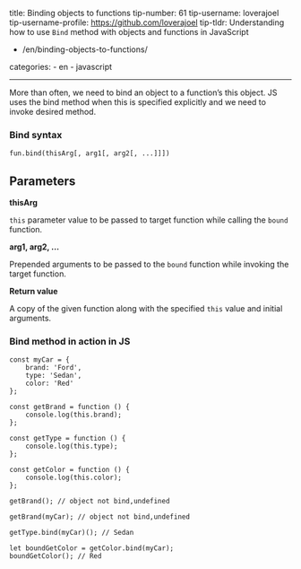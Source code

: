 title: Binding objects to functions tip-number: 61 tip-username: loverajoel tip-username-profile: https://github.com/loverajoel tip-tldr: Understanding how to use `Bind` method with objects and functions in JavaScript

-   /en/binding-objects-to-functions/

categories: - en - javascript

------------------------------------------------------------------------

More than often, we need to bind an object to a function’s this object. JS uses the bind method when this is specified explicitly and we need to invoke desired method.

### Bind syntax

    fun.bind(thisArg[, arg1[, arg2[, ...]]])

Parameters
----------

**thisArg**

`this` parameter value to be passed to target function while calling the `bound` function.

**arg1, arg2, …**

Prepended arguments to be passed to the `bound` function while invoking the target function.

**Return value**

A copy of the given function along with the specified `this` value and initial arguments.

### Bind method in action in JS

    const myCar = {
        brand: 'Ford',
        type: 'Sedan',
        color: 'Red'
    };

    const getBrand = function () {
        console.log(this.brand);
    };

    const getType = function () {
        console.log(this.type);
    };

    const getColor = function () {
        console.log(this.color);
    };

    getBrand(); // object not bind,undefined

    getBrand(myCar); // object not bind,undefined

    getType.bind(myCar)(); // Sedan

    let boundGetColor = getColor.bind(myCar);
    boundGetColor(); // Red

